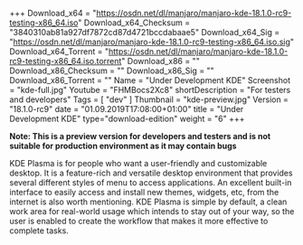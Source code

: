 +++
Download_x64 = "https://osdn.net/dl/manjaro/manjaro-kde-18.1.0-rc9-testing-x86_64.iso"
Download_x64_Checksum = "3840310ab81a927df7872cd87d4721bccdabaae5"
Download_x64_Sig = "https://osdn.net/dl/manjaro/manjaro-kde-18.1.0-rc9-testing-x86_64.iso.sig"
Download_x64_Torrent = "https://osdn.net/dl/manjaro/manjaro-kde-18.1.0-rc9-testing-x86_64.iso.torrent"
Download_x86 = ""
Download_x86_Checksum = ""
Download_x86_Sig = ""
Download_x86_Torrent = ""
Name = "Under Development KDE"
Screenshot = "kde-full.jpg"
Youtube = "FHMBocs2Xc8"
shortDescription = "For testers and developers"
Tags = [ "dev" ]
Thumbnail = "kde-preview.jpg"
Version = "18.1.0-rc9"
date = "01.09.2019T17:08:00+01:00"
title = "Under Development KDE"
type="download-edition"
weight = "6"
+++

**Note: This is a preview version for developers and testers and is not suitable for production environment as it may contain bugs**

KDE Plasma is for people who want a user-friendly and customizable desktop. It is a feature-rich and versatile desktop environment that provides several different styles of menu to access applications. An excellent built-in interface to easily access and install new themes, widgets, etc, from the internet is also worth mentioning. KDE Plasma is simple by default, a clean work area for real-world usage which intends to stay out of your way, so the user is enabled to create the workflow that makes it more effective to complete tasks.
